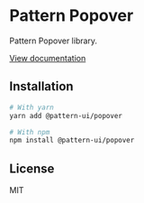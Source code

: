 # Pattern Popover

Pattern Popover library.

[View documentation](https://pattern.icu/)

## Installation

```sh
# With yarn
yarn add @pattern-ui/popover

# With npm
npm install @pattern-ui/popover
```

## License

MIT
